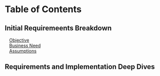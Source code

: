 # Table of Contents

## Initial Requiremeents Breakdown

&ensp;&ensp;[Objective](/docs/initial/objectives.md)<br />
&ensp;&ensp;[Business Need](/docs/initial/business-need.md)<br />
&ensp;&ensp;[Assumptions](/docs/initial/assumptions.md)<br />

## Requirements and Implementation Deep Dives
